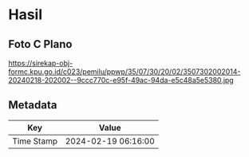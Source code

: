 # Hasil

## Foto C Plano

https://sirekap-obj-formc.kpu.go.id/c023/pemilu/ppwp/35/07/30/20/02/3507302002014-20240218-202002--9ccc770c-e95f-49ac-94da-e5c48a5e5380.jpg


## Metadata

| Key        | Value               |
| ---------- | ------------------- |
| Time Stamp | 2024-02-19 06:16:00 |



